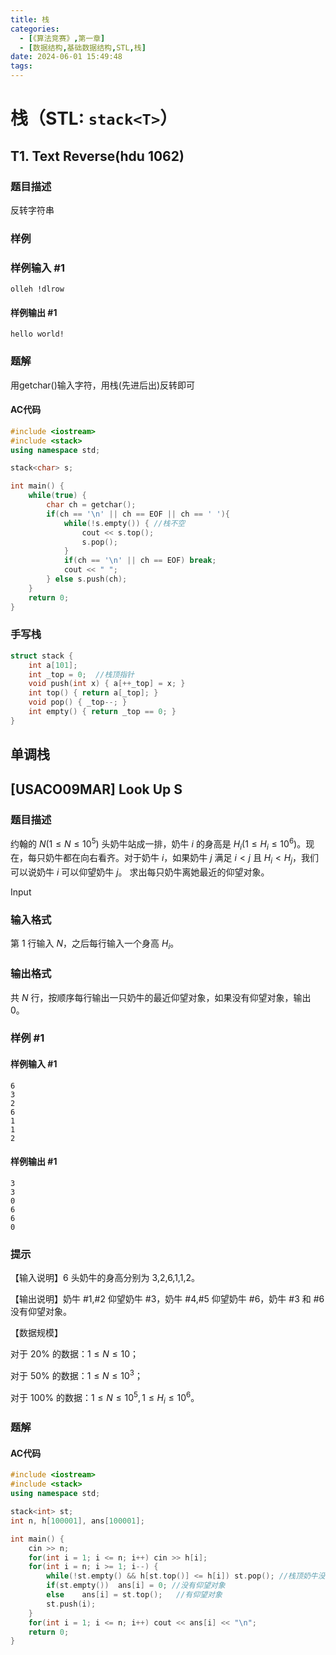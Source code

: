 ```yaml
---
title: 栈
categories:
  - [《算法竞赛》,第一章]
  - [数据结构,基础数据结构,STL,栈]
date: 2024-06-01 15:49:48
tags:
---
```


# 栈（STL: `stack<T>`）

## T1. Text Reverse(hdu 1062)

### 题目描述
反转字符串

### 样例

### 样例输入 #1
```
olleh !dlrow
```

#### 样例输出 #1
```
hello world!
```

### 题解
用getchar()输入字符，用栈(先进后出)反转即可

#### AC代码
```c++
#include <iostream>
#include <stack>
using namespace std;

stack<char> s;

int main() {
    while(true) {
        char ch = getchar();
        if(ch == '\n' || ch == EOF || ch == ' '){
            while(!s.empty()) { //栈不空
                cout << s.top();
                s.pop();
            }
            if(ch == '\n' || ch == EOF) break;
            cout << " ";
        } else s.push(ch);
    }
    return 0;
}
```

### 手写栈
```c++
struct stack {
    int a[101];
    int _top = 0;  //栈顶指针
    void push(int x) { a[++_top] = x; }
    int top() { return a[_top]; }
    void pop() { _top--; }
    int empty() { return _top == 0; }
}
```

## 单调栈
## [USACO09MAR] Look Up S

### 题目描述

约翰的 $N(1\le N\le10^5)$ 头奶牛站成一排，奶牛 $i$ 的身高是 $H_i(1\le H_i\le10^6)$。现在，每只奶牛都在向右看齐。对于奶牛 $i$，如果奶牛 $j$ 满足 $i<j$ 且 $H_i<H_j$，我们可以说奶牛 $i$ 可以仰望奶牛 $j$。 求出每只奶牛离她最近的仰望对象。

Input

### 输入格式

第 $1$ 行输入 $N$，之后每行输入一个身高 $H_i$。

### 输出格式

共 $N$ 行，按顺序每行输出一只奶牛的最近仰望对象，如果没有仰望对象，输出 $0$。

### 样例 #1

#### 样例输入 #1

```
6 
3 
2 
6 
1 
1 
2
```

#### 样例输出 #1

```
3 
3 
0 
6 
6 
0
```

### 提示

【输入说明】$6$ 头奶牛的身高分别为 3,2,6,1,1,2。

【输出说明】奶牛 #1,#2 仰望奶牛 #3，奶牛 #4,#5 仰望奶牛 #6，奶牛 #3 和 #6 没有仰望对象。

【数据规模】

对于 $20\%$ 的数据：$1\le N\le10$；

对于 $50\%$ 的数据：$1\le N\le10^3$；

对于 $100\%$ 的数据：$1\le N\le10^5,1\le H_i\le10^6$。

### 题解
#### AC代码
```c++
#include <iostream>
#include <stack>
using namespace std;

stack<int> st;
int n, h[100001], ans[100001];

int main() {
    cin >> n;
    for(int i = 1; i <= n; i++) cin >> h[i];
    for(int i = n; i >= 1; i--) {
        while(!st.empty() && h[st.top()] <= h[i]) st.pop(); //栈顶奶牛没有#i高
        if(st.empty())  ans[i] = 0; //没有仰望对象
        else    ans[i] = st.top();   //有仰望对象
        st.push(i);
    } 
    for(int i = 1; i <= n; i++) cout << ans[i] << "\n";
    return 0;
}

```